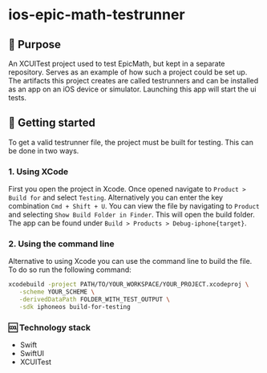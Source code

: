 # ios-epic-math-testrunner

## :evergreen_tree: Purpose

An XCUITest project used to test EpicMath, but kept in a separate repository. 
Serves as an example of how such a project could be set up. 
The artifacts this project creates are called testrunners and can be installed as an app on an iOS device or simulator. 
Launching this app will start the ui tests. 

## :seedling: Getting started

To get a valid testrunner file, the project must be built for testing. This can be done in two ways. 

### 1. Using XCode

First you open the project in Xcode. Once opened navigate to `Product > Build for` and select `Testing`.
Alternatively you can enter the key combination `Cmd + Shift + U`. 
You can view the file by navigating to `Product` and selecting `Show Build Folder in Finder`. 
This will open the build folder. 
The app can be found under `Build > Products > Debug-iphone{target}`. 

### 2. Using the command line

Alternative to using Xcode you can use the command line to build the file. 
To do so run the following command:

```bash
xcodebuild -project PATH/TO/YOUR_WORKSPACE/YOUR_PROJECT.xcodeproj \
   -scheme YOUR_SCHEME \
   -derivedDataPath FOLDER_WITH_TEST_OUTPUT \
   -sdk iphoneos build-for-testing
```

### :cool: Technology stack

* Swift
* SwiftUI
* XCUITest
